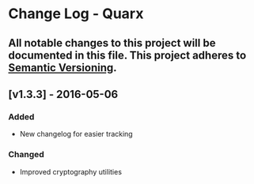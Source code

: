 # Change Log - Quarx
All notable changes to this project will be documented in this file.
This project adheres to [Semantic Versioning](http://semver.org/).
----

## [v1.3.3] - 2016-05-06
### Added
- New changelog for easier tracking
### Changed
- Improved cryptography utilities
